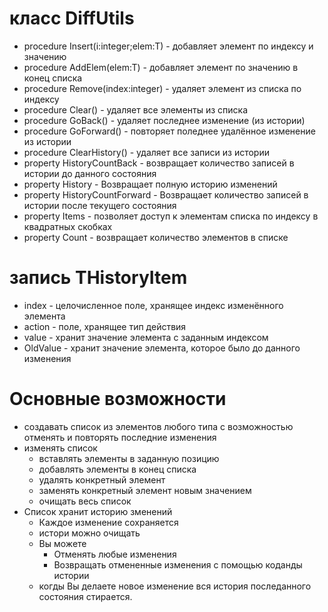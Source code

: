 # класс DiffUtils

- procedure Insert(i:integer;elem:T) - добавляет элемент по  индексу и значению
- procedure AddElem(elem:T) - добавляет элемент по значению в конец списка
- procedure Remove(index:integer) - удаляет элемент из списка по индексу
- procedure Clear() - удаляет все элементы из списка
- procedure GoBack() - удаляет последнее изменение (из истории)
- procedure GoForward() - повторяет поледнее удалённое изменение из истории
- procedure ClearHistory() - удаляет все записи из истории
- property HistoryCountBack - возвращает количество записей в истории до данного состояния
- property History - Возвращает полную историю изменений
- property HistoryCountForward - Возвращает количество записей в истории после текущего состояния
- property Items - позволяет доступ к элементам списка по индексу в квадратных скобках
- property Count - возвращает количество элементов в списке

# запись THistoryItem

- index - целочисленное поле, хранящее индекс изменённого элемента
- action - поле, хранящее тип действия
- value - хранит значение элемента с заданным индексом
- OldValue - хранит значение элемента, которое было до данного изменения

# Основные возможности

* создавать список из элементов любого типа с возможностью отменять и повторять последние изменения
* изменять список
  + вставлять элементы в заданную позицию
  + добавлять элементы в конец списка
  + удалять конкретный элемент
  + заменять конкретный элемент новым значением
  + очищать весь список
* Список хранит историю зменений
  + Каждое изменение сохраняется
  + истори можно очищать
  + Вы можете
    * Отменять любые изменения
    * Возвращать отмененные изменения с помощью коданды истории
  + когды Вы делаете новое изменение вся история последанного состояния стирается.
